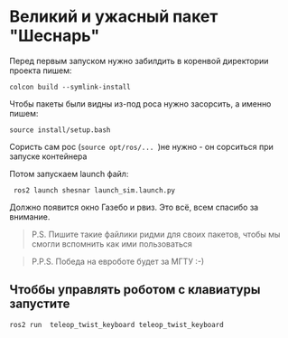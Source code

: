 # Великий и ужасный пакет "Шеснарь"

Перед первым запуском нужно забилдить в коренвой директории проекта пишем:

`colcon build --symlink-install`

Чтобы пакеты были видны из-под роса нужно засорсить, а именно пишем:

`source install/setup.bash`

Сористь сам рос (`source opt/ros/... `)не нужно - он сорситься при запуске контейнера

Потом запускаем launch файл:

` ros2 launch shesnar launch_sim.launch.py`

Должно появится окно Газебо и рвиз. Это всё, всем спасибо за внимание.

>P.S. Пишите такие файлики ридми для своих пакетов, чтобы мы смогли вспомнить как ими пользоваться


>P.P.S. Победа на евроботе будет за МГТУ :-)

## Чтоббы управлять роботом с клавиатуры запустите
```bash
ros2 run  teleop_twist_keyboard teleop_twist_keyboard
```
